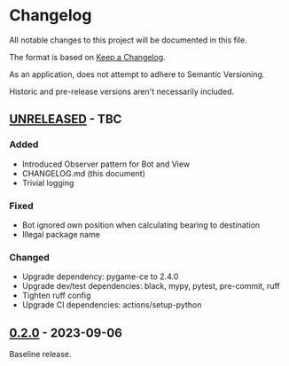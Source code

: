 # Changelog

All notable changes to this project will be documented in this file.

The format is based on [Keep a Changelog](https://keepachangelog.com/en/1.1.0/).

As an application, does not attempt to adhere to Semantic Versioning.

Historic and pre-release versions aren't necessarily included.


## [UNRELEASED] - TBC

### Added

- Introduced Observer pattern for Bot and View
- CHANGELOG.md (this document)
- Trivial logging

### Fixed

- Bot ignored own position when calculating bearing to destination
- Illegal package name

### Changed

- Upgrade dependency: pygame-ce to 2.4.0
- Upgrade dev/test dependencies: black, mypy, pytest, pre-commit, ruff
- Tighten ruff config
- Upgrade CI dependencies: actions/setup-python


## [0.2.0] - 2023-09-06

Baseline release.

[UNRELEASED]: https://github.com/elliot-100/2d-game-ai/compare/v0.2.0...HEAD
[0.2.0]: https://github.com/elliot-100/2d-game-ai/releases/tag/v0.2.0
